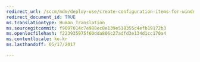 ```yaml
---
redirect_url: /sccm/mdm/deploy-use/create-configuration-items-for-windows-phone-devices-managed-without-the-client
redirect_document_id: TRUE
ms.translationtype: Human Translation
ms.sourcegitcommit: f9097014c7e988ec8e139e518355c4efb19172b3
ms.openlocfilehash: f223935975f60dda806c27adfd3e134d1cc170a4
ms.contentlocale: ko-kr
ms.lasthandoff: 05/17/2017

---
```


